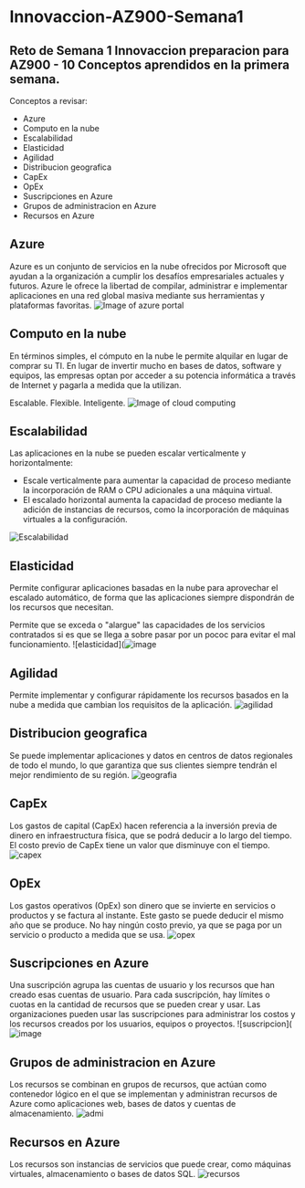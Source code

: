 # Innovaccion-AZ900-Semana1
## Reto de Semana 1 Innovaccion preparacion para AZ900 - 10 Conceptos aprendidos en la primera semana. 

Conceptos a revisar:

- Azure
- Computo en la nube
- Escalabilidad
- Elasticidad
- Agilidad
- Distribucion geografica
- CapEx
- OpEx
- Suscripciones en Azure
- Grupos de administracion en Azure
- Recursos en Azure

## Azure 

Azure es un conjunto de servicios en la nube ofrecidos por Microsoft que ayudan a la organización a cumplir los desafíos empresariales actuales y futuros. Azure le ofrece la libertad de compilar, administrar e implementar aplicaciones en una red global masiva mediante sus herramientas y plataformas favoritas.
![Image of azure portal](https://azurecomcdn.azureedge.net/cvt-dcd35b43d28328ec123ecb5f1e9d72af936e724754fdb6e92f81efc41bfa8d76/images/page/home/portal-screenshots/popular.png)

## Computo en la nube

En términos simples, el cómputo en la nube le permite alquilar en lugar de comprar su TI. En lugar de invertir mucho en bases de datos, software y equipos, las empresas optan por acceder a su potencia informática a través de Internet y pagarla a medida que la utilizan.

Escalable. Flexible. Inteligente.
![Image of cloud computing](https://upload.wikimedia.org/wikipedia/commons/f/ff/Cloud_computing-es.svg)

## Escalabilidad

Las aplicaciones en la nube se pueden escalar verticalmente y horizontalmente:

- Escale verticalmente para aumentar la capacidad de proceso mediante la incorporación de RAM o CPU adicionales a una máquina virtual.
- El escalado horizontal aumenta la capacidad de proceso mediante la adición de instancias de recursos, como la incorporación de máquinas virtuales a la configuración.

![Escalabilidad](https://blogs.mulesoft.com/wp-content/uploads/img_6059ca858cddc.png)

## Elasticidad

Permite configurar aplicaciones basadas en la nube para aprovechar el escalado automático, de forma que las aplicaciones siempre dispondrán de los recursos que necesitan.

Permite que se exceda o "alargue" las capacidades de los servicios contratados si es que se llega a sobre pasar por un pococ para evitar el mal funcionamiento.
![elasticidad](![image](https://user-images.githubusercontent.com/72761426/119198600-d5a88400-ba46-11eb-9a65-e46615e41f86.png)

## Agilidad

Permite implementar y configurar rápidamente los recursos basados en la nube a medida que cambian los requisitos de la aplicación.
![agilidad](https://s1.eestatic.com/2021/01/21/invertia/disruptores-innovadores/innovadores/tecnologicas/552956389_170977547_1024x576.jpg)

## Distribucion geografica

Se puede implementar aplicaciones y datos en centros de datos regionales de todo el mundo, lo que garantiza que sus clientes siempre tendrán el mejor rendimiento de su región.
![geografia](https://azurecomcdn.azureedge.net/cvt-dcd35b43d28328ec123ecb5f1e9d72af936e724754fdb6e92f81efc41bfa8d76/images/shared/regions-map-mobile.svg)

## CapEx

Los gastos de capital (CapEx) hacen referencia a la inversión previa de dinero en infraestructura física, que se podrá deducir a lo largo del tiempo. El costo previo de CapEx tiene un valor que disminuye con el tiempo.
![capex](https://i.pinimg.com/originals/95/98/4f/95984f99351ced5be80999238960b974.png)

## OpEx

Los gastos operativos (OpEx) son dinero que se invierte en servicios o productos y se factura al instante. Este gasto se puede deducir el mismo año que se produce. No hay ningún costo previo, ya que se paga por un servicio o producto a medida que se usa.
![opex](https://i.pinimg.com/originals/95/98/4f/95984f99351ced5be80999238960b974.png)

## Suscripciones en Azure

Una suscripción agrupa las cuentas de usuario y los recursos que han creado esas cuentas de usuario. Para cada suscripción, hay límites o cuotas en la cantidad de recursos que se pueden crear y usar. Las organizaciones pueden usar las suscripciones para administrar los costos y los recursos creados por los usuarios, equipos o proyectos.
![suscripcion](![image](https://user-images.githubusercontent.com/72761426/119199029-99295800-ba47-11eb-9cdc-bcfa27318d7d.png)


## Grupos de administracion en Azure

Los recursos se combinan en grupos de recursos, que actúan como contenedor lógico en el que se implementan y administran recursos de Azure como aplicaciones web, bases de datos y cuentas de almacenamiento.
![admi](https://docs.microsoft.com/es-mx/learn/azure-fundamentals/azure-architecture-fundamentals/media/hierarchy.png)

## Recursos en Azure

Los recursos son instancias de servicios que puede crear, como máquinas virtuales, almacenamiento o bases de datos SQL.
![recursos](https://www.hiberus.com/crecemos-contigo/wp-content/uploads/2019/07/1-1.png)
